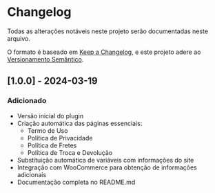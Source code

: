 # Changelog

Todas as alterações notáveis neste projeto serão documentadas neste arquivo.

O formato é baseado em [Keep a Changelog](https://keepachangelog.com/pt-BR/1.0.0/),
e este projeto adere ao [Versionamento Semântico](https://semver.org/lang/pt-BR/).

## [1.0.0] - 2024-03-19

### Adicionado
- Versão inicial do plugin
- Criação automática das páginas essenciais:
  - Termo de Uso
  - Política de Privacidade
  - Política de Fretes
  - Política de Troca e Devolução
- Substituição automática de variáveis com informações do site
- Integração com WooCommerce para obtenção de informações adicionais
- Documentação completa no README.md 
